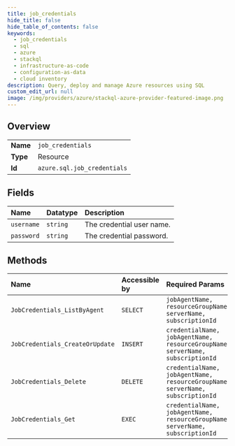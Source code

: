 ```yaml
---
title: job_credentials
hide_title: false
hide_table_of_contents: false
keywords:
  - job_credentials
  - sql
  - azure    
  - stackql
  - infrastructure-as-code
  - configuration-as-data
  - cloud inventory
description: Query, deploy and manage Azure resources using SQL
custom_edit_url: null
image: /img/providers/azure/stackql-azure-provider-featured-image.png
---
```

  
    

## Overview
<table><tbody>
<tr><td><b>Name</b></td><td><code>job_credentials</code></td></tr>
<tr><td><b>Type</b></td><td>Resource</td></tr>
<tr><td><b>Id</b></td><td><code>azure.sql.job_credentials</code></td></tr>
</tbody></table>

## Fields
| Name | Datatype | Description |
|:-----|:---------|:------------|
| `username` | `string` | The credential user name. |
| `password` | `string` | The credential password. |
## Methods
| Name | Accessible by | Required Params | Description |
|:-----|:--------------|:----------------|:------------|
| `JobCredentials_ListByAgent` | `SELECT` | `jobAgentName, resourceGroupName, serverName, subscriptionId` | Gets a list of jobs credentials. |
| `JobCredentials_CreateOrUpdate` | `INSERT` | `credentialName, jobAgentName, resourceGroupName, serverName, subscriptionId` | Creates or updates a job credential. |
| `JobCredentials_Delete` | `DELETE` | `credentialName, jobAgentName, resourceGroupName, serverName, subscriptionId` | Deletes a job credential. |
| `JobCredentials_Get` | `EXEC` | `credentialName, jobAgentName, resourceGroupName, serverName, subscriptionId` | Gets a jobs credential. |
